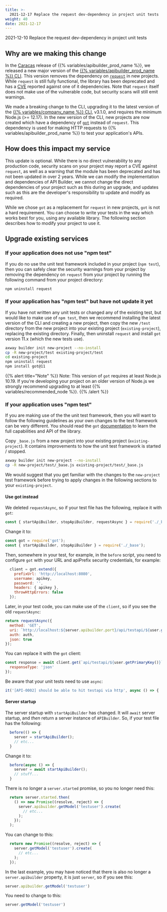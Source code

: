 ```yaml
---
title: >-
  2021-12-17 Replace the request dev-dependency in project unit tests
weight: 40
date: 2021-12-17
---
```


2021-12-10 Replace the request dev-dependency in project unit tests

## Why are we making this change

In the [Caracas](/docs/release_notes/caracas) release of {{% variables/apibuilder_prod_name %}}, we released a new major version of the [{{% variables/apibuilder_prod_name %}} CLI](/docs/developer_guide/cli). This version removes the dependency on [`request`](https://www.npmjs.com/package/request) in new projects. While `request` is still fully functional, the library has been deprecated and has a [CVE](https://nvd.nist.gov/vuln/detail/CVE-2021-3918) reported against one of it dependencies. Note that `request` itself does not make use of the vulnerable code, but security scans will still emit warnings.

We made a breaking change to the CLI, upgrading it to the latest version of the [{{% variables/company_name %}} CLI](https://docs.axway.com/bundle/axwaycli-open-docs/page/docs/index.html), v3.1.0, and requires the minimum Node.js (>= 12.17). In the new version of the CLI, new projects are now created which have a dependency of [`got`](https://www.npmjs.com/package/got) instead of `request`. This dependency is used for making HTTP requests to {{% variables/apibuilder_prod_name %}} to test your application's APIs.

## How does this impact my service

This update is optional. While there is no direct vulnerability to any production code, security scans on your project may report a CVE against `request`, as well as a warning that the module has been deprecated and has not been updated in over 2 years. While we can modify the implementation and dependencies of API Builder, we cannot change the direct dependencies of your project such as this during an upgrade, and updates such as this are the developer's responsibility to update and modify as required.

While we chose `got` as a replacement for `request` in new projects, `got` is not a hard requirement. You can choose to write your tests in the way which works best for you, using any available library. The following section describes how to modify your project to use it.

## Upgrade existing services

### If your application does not use "npm test"

If you do no use the unit test framework included in your project (`npm test`), then you can safely clear the security warnings from your project by removing the dependency on `request` from your project by running the following command from your project directory:

```bash
npm uninstall request
```

### If your application has "npm test" but have not update it yet

If you have not written any unit tests or changed any of the existing test, but would like to make use of `npm test`, then we recommend installing the latest version of the CLI and creating a new project, then copy the new `/test` directory from the new project into your existing project (`existing-project`), replacing the existing directory. Finally, then uninstall `request` and install `got` version 11.x (which the new tests use).

```bash
axway builder init new-project --no-install
cp -R new-project/test existing-project/test
cd existing-project
npm uninstall request
npm install got@11
```

{{% alert title="Note" %}}
Note: This version of `got` requires at least Node.js 10.19. If you're developing your project on an older version of Node.js we strongly recommend upgrading to at least {{% variables/recommended_node %}}.
{{% /alert %}}

### If your application uses "npm test"

If you are making use of the the unit test framework, then you will want to follow the following guidelines as your own changes to the test framework can be very different. You should read the `got` [documentation](https://github.com/sindresorhus/got/blob/HEAD/documentation/1-promise.md) to learn the full capabilities and API of the library.

Copy `_base.js` from a new project into your existing project (`existing-project`). It contains improvements to how the unit test framework is started / stopped.

```bash
axway builder init new-project --no-install
cp -R new-project/test/_base.js existing-project/test/_base.js
```

We would suggest that you get familiar with the changes to the `new-project` test framework before trying to apply changes in the following sections to your `existing-project`.

#### Use got instead

We deleted `requestAsync`, so if your test file has the following, replace it with `got`:
```js
const { startApiBuilder, stopApiBuilder, requestAsync } = require('./_base');
```

Change it to:
```js
const got = require('got');
const { startApiBuilder, stopApiBuilder } = require('./_base');
```

Then, somewhere in your test, for example, in the `before` script, you need to configure `got` with your URL and apiPrefix security credentials, for example:

```js
  client = got.extend({
    prefixUrl: 'http://localhost:8080',
    username: apikey,
    password: '',
    headers: { apikey },
    throwHttpErrors: false
  });
```

Later, in your test code, you can make use of the `client`, so if you see the old `requestAsync`:

```js
return requestAsync({
  method: 'GET',
  uri: `http://localhost:${server.apibuilder.port}/api/testapi/${user.getPrimaryKey()}`,
  auth: auth,
  json: true
});
```

You can replace it with the `got` client:

```js
const response = await client.get(`api/testapi/${user.getPrimaryKey()}`, {
  responseType: 'json'
});
```

Be aware that your unit tests need to use `async`:

```js
it('[API-0002] should be able to hit testapi via http', async () => {
```

#### Server startup

The server startup with `startApiBuilder` has changed.  It will `await` server startup, and _then_ return a server instance of `APIBuilder`.  So, if your test file has the following:
```js
  before(() => {
    server = startApiBuilder();
    // etc...
  }
```

Change it to:
```js
  before(async () => {
    server = await startApiBuilder();
    // stuff...
  }
```

There is no longer a `server.started` promise, so you no longer need this:

```js
  return server.started.then(
    () => new Promise((resolve, reject) => {
      server.apibuilder.getModel('testuser').create(
        // etc...
      );
    });
  );
```

You can change to this:

```js
  return new Promise((resolve, reject) => {
    server.getModel('testuser').create(
      // etc...
    );
  });
```

In the last example, you may have noticed that there is also no longer a `server.apibuilder` property, it is just `server`, so if you see this:

```js
server.apibuilder.getModel('testuser')
```

You need to change to this:

```js
server.getModel('testuser')
```
